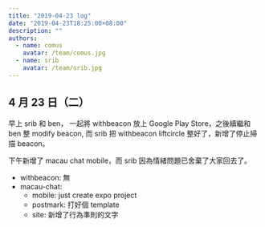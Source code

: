```yaml
---
title: "2019-04-23 log"
date: "2019-04-23T18:25:00+08:00"
description: ""
authors:
  - name: comus
    avatar: /team/comus.jpg
  - name: srib
    avatar: /team/srib.jpg
---
```


4 月 23 日（二）
---

早上 srib 和 ben， 一起將 withbeacon 放上 Google Play Store，之後續繼和 ben 整 modify beacon, 而 srib 把 withbeacon liftcircle 整好了，新增了停止掃描 beacon。

下午新增了 macau chat mobile，而 srib 因為情緒問題已舍棄了大家回去了。

- withbeacon: 無
- macau-chat:
  - mobile: just create expo project
  - postmark: 打好個 template
  - site: 新增了行為準則的文字
